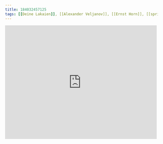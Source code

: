 ```yaml
---
title: 184032457125
tags: [[Deine Lakaien]], [[Alexander Veljanov]], [[Ernst Horn]], [[spring]]
---
```

<iframe allow="accelerometer; autoplay; clipboard-write; encrypted-media; gyroscope; picture-in-picture" allowfullscreen="" frameborder="0" height="375" id="youtube_iframe" src="https://www.youtube.com/embed/laf8SgzSi24?feature=oembed&amp;enablejsapi=1&amp;origin=https://safe.txmblr.com&amp;wmode=opaque" width="500"></iframe>